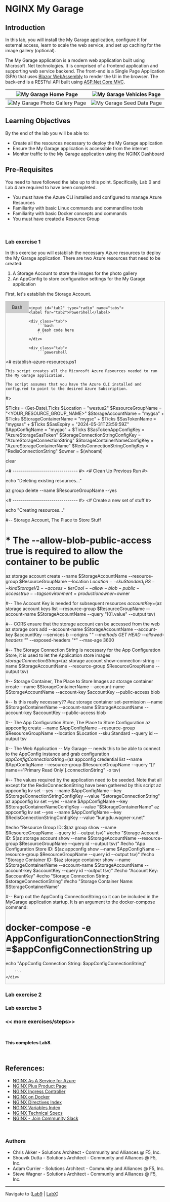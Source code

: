 #  NGINX My Garage

<style>
.tabbed-area {
    overflow: hidden;
    border: 1px solid #ccc;
    background-color: #f9f9f9;
}

.tabbed-area input[type=radio] {
    display: none;
}

.tabbed-area label {
    float: left;
    padding: 10px 20px;
    cursor: pointer;
    background-color: #ddd;
}

.tabbed-area input[type=radio]:checked + label {
    background-color: #ccc;
}

.tabbed-area .tab {
    display: none;
}

.tabbed-area input[type=radio]:checked ~ .tab {
    display: block;
    padding: 20px;
}
</style>

## Introduction


In this lab, you will install the My Garage application, configure it for external access, learn to scale the web service, and set up caching for the image gallery (optional).

The My Garage application is a modern web application built using Microsoft .Net technologies. It is comprised of a frontend application and supporting web service backend. The front-end is a Single Page Application (SPA) that uses [Blazor WebAssembly](https://dotnet.microsoft.com/en-us/apps/aspnet/web-apps/blazor) to render the UI in the browser. The back-end is a RESTful API built using [ASP.Net Core MVC](https://learn.microsoft.com/en-us/aspnet/core/mvc/overview?view=aspnetcore-8.0).

| ![My Garage Home Page](./MyGarage-Home.png) | ![My Garage Vehicles Page](./MyGarage-Vehicles.png) |
|------|------|
| ![My Garage Photo Gallery Page](./MyGarage-PhotoGallery.png) | ![My Garage Seed Data Page](./MyGarage-SeedData.png) |


## Learning Objectives

By the end of the lab you will be able to:

- Create all the resources necessary to deploy the My Garage application
- Ensure the My Garage application is accessible from the internet
- Monitor traffic to the My Garage application using the NGINX Dashboard

## Pre-Requisites

You need to have followed the labs up to this point. Specifically, Lab 0 and Lab 4 are required to have been completed. 

- You must have the Azure CLI installed and configured to manage Azure Resources
- Familiarity with basic Linux commands and commandline tools
- Familiarity with basic Docker concepts and commands
- You must have created a Resource Group

<br/>

### Lab exercise 1

In this exercise you will establish the necessary Azure resources to deploy the My Garage application. There are two Azure resources that need to be created: 

1. A Storage Account to store the images for the photo gallery	
1. An AppConfig to store configuration settings for the My Garage application

First, let's establish the Storage Account.

<div class="tabbed-area">
    <input id="tab1" type="radio" name="tabs" checked>
    <label for="tab1">Bash</label>
    
    <input id="tab2" type="radio" name="tabs">
    <label for="tab2">PowerShell</label>
    
    <div class="tab">
        ```bash
        # Bash code here
        ```
    </div>
    
    <div class="tab">
        ```powershell
<#
    establish-azure-resources.ps1

    This script creates all the Micorosft Azure Resources needed to run the My Garage application.

    The script assumes that you have the Azure CLI installed and configured to point to the desired Azure Subscription.
#>

$Ticks = (Get-Date).Ticks
$Location = "westus2"
$ResourceGroupName = "<YOUR_RESOURCE_GROUP_NAME>"
$StorageAccountName = "mygsa" + $Ticks
$StorageContainerName = "mygsc" + $Ticks
$SasTokenName = "mygsas" + $Ticks
$SasExpiry = "2024-05-31T23:59:59Z"
$AppConfigName = "mygac" + $Ticks
$SasTokenAppConfigKey = "AzureStorageSasToken"
$StorageConnectionStringConfigKey = "AzureStorageConnectionString"
$StorageContainerNameConfigKey = "AzureStorageContainerName"
$RedisConnectionStringConfigKey = "RedisConnectionString"
$owner = $(whoami)

clear

<# -------------------------------- #>
<# Clean Up Previous Run #>

echo "Deleting existing resources..."

az group delete --name $ResourceGroupName --yes

<# -------------------------------- #>
<# Create a new set of stuff #>

echo "Creating resources..."
    
#-- Storage Account, The Place to Store Stuff
# * The --allow-blob-public-access true is required to allow the container to be public
az storage account create --name $StorageAccountName --resource-group $ResourceGroupName --location $Location --sku Standard_LRS --kind StorageV2 --access-tier Cool --allow-blob-public-access true --tags environment=production owner=$owner

#-- The Account Key is needed for subsequent resources
$accountKey=$(az storage account keys list --resource-group $ResourceGroupName --account-name $StorageAccountName --query "[0].value" --output tsv)

#-- CORS ensure that the storage account can be accessed from the web
az storage cors add --account-name $StorageAccountName --account-key $accountKey --services b --origins "*" --methods GET HEAD --allowed-headers "*" --exposed-headers "*" --max-age 3600

#-- The Storage Connection String is necessary for the App Configuration Store, it is used to let the Application store images
$storageConnectionString=$(az storage account show-connection-string --name $StorageAccountName --resource-group $ResourceGroupName --output tsv)

#-- Storage Container, The Place to Store Images
az storage container create --name $StorageContainerName --account-name $StorageAccountName --account-key $accountKey --public-access blob

#-- Is this really necessary??
#az storage container set-permission --name $StorageContainerName --account-name $StorageAccountName --account-key $accountKey --public-access blob

#-- The App Configuration Store, The Place to Store Configuration
az appconfig create --name $AppConfigName --resource-group $ResourceGroupName --location $Location --sku Standard --query id --output tsv

#-- The Web Application -- My Garage -- needs this to be able to connect to the AppConfig instance and grab configuration
$appConfigConnectionString=$(az appconfig credential list --name $AppConfigName --resource-group $ResourceGroupName --query "[?name=='Primary Read Only'].connectionString" -o tsv)

#-- The values required by the application need to be seeded. Note that all except for the RedisConnectionString have been gathered by this script
az appconfig kv set --yes --name $AppConfigName --key $StorageConnectionStringConfigKey --value "$storageConnectionString"
az appconfig kv set --yes --name $AppConfigName --key $StorageContainerNameConfigKey --value "$StorageContainerName"
az appconfig kv set --yes --name $AppConfigName --key $RedisConnectionStringConfigKey --value "kungdu.wagner-x.net"

#echo "Resource Group ID: $(az group show --name $ResourceGroupName --query id --output tsv)"
#echo "Storage Account ID: $(az storage account show --name $StorageAccountName --resource-group $ResourceGroupName --query id --output tsv)"
#echo "App Configuration Store ID: $(az appconfig show --name $AppConfigName --resource-group $ResourceGroupName --query id --output tsv)"
#echo "Storage Container ID: $(az storage container show --name $StorageContainerName --account-name $StorageAccountName --account-key $accountKey --query id --output tsv)"
#echo "Account Key: $accountKey"
#echo "Storage Connection String: $storageConnectionString"
#echo "Storage Container Name: $StorageContainerName"

#-- Burp out the AppConfig ConnectionString so it can be included in the MyGarage application startup. It is an argument to the docker-compose command:
# docker-compose -e AppConfigurationConnectionString=$appConfigConnectionString up 
echo "AppConfig Connection String: $appConfigConnectionString"

        ```
    </div>
</div>


<numbered steps are here>

### Lab exercise 2

<numbered steps are here>

### Lab exercise 3

<numbered steps are here>

### << more exercises/steps>>

<numbered steps are here>

<br/>

**This completes Lab8.**

<br/>

## References:

- [NGINX As A Service for Azure](https://docs.nginx.com/nginxaas/azure/)
- [NGINX Plus Product Page](https://docs.nginx.com/nginx/)
- [NGINX Ingress Controller](https://docs.nginx.com//nginx-ingress-controller/)
- [NGINX on Docker](https://docs.nginx.com/nginx/admin-guide/installing-nginx/installing-nginx-docker/)
- [NGINX Directives Index](https://nginx.org/en/docs/dirindex.html)
- [NGINX Variables Index](https://nginx.org/en/docs/varindex.html)
- [NGINX Technical Specs](https://docs.nginx.com/nginx/technical-specs/)
- [NGINX - Join Community Slack](https://community.nginx.org/joinslack)

<br/>

### Authors

- Chris Akker - Solutions Architect - Community and Alliances @ F5, Inc.
- Shouvik Dutta - Solutions Architect - Community and Alliances @ F5, Inc.
- Adam Currier - Solutions Architect - Community and Alliances @ F5, Inc.
- Steve Wagner - Solutions Architect - Community and Alliances @ F5, Inc.

-------------

Navigate to ([Lab9](../lab9/readme.md) | [LabX](../labX/readme.md))
